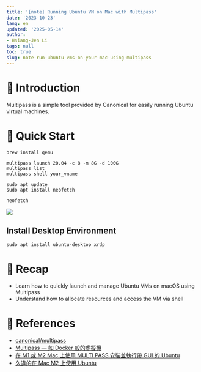 ```yaml
---
title: '[note] Running Ubuntu VM on Mac with Multipass'
date: '2023-10-23'
lang: en
updated: '2025-05-14'
author:
- Hsiang-Jen Li
tags: null
toc: true
slug: note-run-ubuntu-vms-on-your-mac-using-multipass
---
```


# 📌 Introduction

Multipass is a simple tool provided by Canonical for easily running Ubuntu virtual machines.

<!-- more -->

# 🚀 Quick Start

```
brew install qemu
```

```
multipass launch 20.04 -c 8 -m 8G -d 100G
multipass list
multipass shell your_vname
```

```
sudo apt update
sudo apt install neofetch
```

```
neofetch
```

![](https://hackmd.io/_uploads/S1Djr7RM6.png)

## Install Desktop Environment
```
sudo apt install ubuntu-desktop xrdp
```

# 🔁 Recap

- Learn how to quickly launch and manage Ubuntu VMs on macOS using Multipass
- Understand how to allocate resources and access the VM via shell

# 🔗 References
- [canonical/multipass](https://github.com/canonical/multipass)
- [Multipass — 如 Docker 般的虛擬機](https://jackkuo-tw.medium.com/multipass-%E5%A6%82-docker-%E8%88%AC%E7%9A%84%E8%99%9B%E6%93%AC%E6%A9%9F-e19e3e36aec3)
- [在 M1 或 M2 Mac 上使用 MULTI PASS 安裝並執行帶 GUI 的 Ubuntu](https://www.youtube.com/watch?v=oi8f6hVI2P4)
- [久違的在 Mac M2 上使用 Ubuntu](https://vocus.cc/article/63d11eddfd89780001f3daf4)
